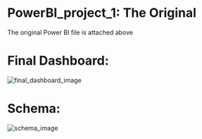 # PowerBI_project_1: The Original
The original Power BI file is attached above

# Final Dashboard:
![final_dashboard_image](https://github.com/MuhannadYaslam/PowerBI_project_1/assets/132222576/225fe452-33f4-4656-9fd9-ed6626fb9463)

# Schema:
![schema_image](https://github.com/MuhannadYaslam/PowerBI_project_1/assets/132222576/6e007fe1-4dc8-4b82-b620-5d2944ceafd6)
